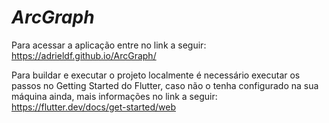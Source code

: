 # *ArcGraph*

Para acessar a aplicação entre no link a seguir: https://adrieldf.github.io/ArcGraph/

Para buildar e executar o projeto localmente é necessário executar os passos no Getting Started do Flutter, caso não o tenha configurado na sua máquina ainda, mais informações no link a seguir: https://flutter.dev/docs/get-started/web
